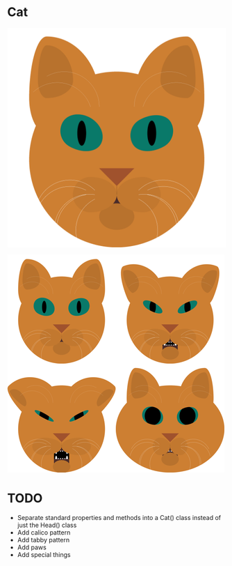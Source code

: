 # Cat

!["A cat rendering"](./cat.png)

!["Various cats"](./collage.png)

# TODO

  * Separate standard properties and methods into a Cat() class instead of just the Head() class
  * Add calico pattern
  * Add tabby pattern
  * Add paws
  * Add special things
